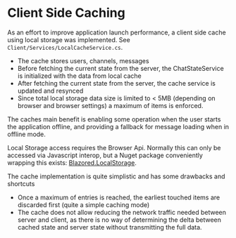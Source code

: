 # Client Side Caching
As an effort to improve application launch performance, a client side cache using local storage was implemented. See `Client/Services/LocalCacheService.cs`.

* The cache stores users, channels, messages
* Before fetching the current state from the server, the ChatStateService is initialized with the data from local cache
* After fetching the current state from the server, the cache service is updated and resynced
* Since total local storage data size is limited to < 5MB (depending on browser and browser settings) a maximum of items is enforced.

The caches main benefit is enabling some operation when the user starts the application offline, and providing a fallback for message loading when in offline mode.

Local Storage access requires the Browser Api. Normally this can only be accessed via Javascript interop, but a Nuget package conveniently wrapping this exists: [Blazored.LocalStorage](https://www.nuget.org/packages/Blazored.LocalStorage/).

The cache implementation is quite simplistic and has some drawbacks and shortcuts

* Once a maximum of entries is reached, the earliest touched items are discarded first (quite a simple caching mode)
* The cache does not allow reducing the network traffic needed between server and client, as there is no way of determining the delta between cached state and server state without transmitting the full data.